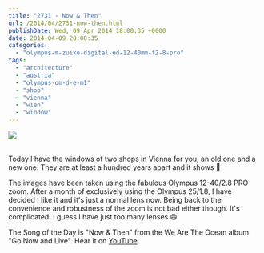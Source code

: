 ```yaml
---
title: "2731 - Now & Then"
url: /2014/04/2731-now-then.html
publishDate: Wed, 09 Apr 2014 18:00:35 +0000
date: 2014-04-09 20:00:35
categories: 
  - "olympus-m-zuiko-digital-ed-12-40mm-f2-8-pro"
tags: 
  - "architecture"
  - "austria"
  - "olympus-om-d-e-m1"
  - "shop"
  - "vienna"
  - "wien"
  - "window"
---
```

<div class="container">
<div class="center"><a target="_blank" href="https://d25zfm9zpd7gm5.cloudfront.net/1200x1200/2014/20140406_115145_lr.jpg"><img src="https://d25zfm9zpd7gm5.cloudfront.net/0600x0600/2014/20140406_115145_lr.jpg" /></a></div>
</div>
<br />

Today I have the windows of two shops in Vienna for you, an old one and a new one. They are at least a hundred years apart and it shows 🙂

The images have been taken using the fabulous Olympus 12-40/2.8 PRO zoom. After a month of exclusively using the Olympus 25/1.8, I have decided I like it and it's just a normal lens now. Being back to the convenience and robustness of the zoom is not bad either though. It's complicated. I guess I have just too many lenses 😄

<a target="_blank" href="https://d25zfm9zpd7gm5.cloudfront.net/1200x1200/2014/20140406_120459_lr.jpg"><img style="margin: 0pt 10px 0pt 0px; float: left;" src="https://d25zfm9zpd7gm5.cloudfront.net/0150x0150/2014/20140406_120459_lr.jpg" alt="" border="0" /></a> The Song of the Day is "Now &amp; Then" from the We Are The Ocean album "Go Now and Live". Hear it on <a href="https://www.youtube.com/watch?v=M-riLlvIArM" target="_blank">YouTube</a>.


